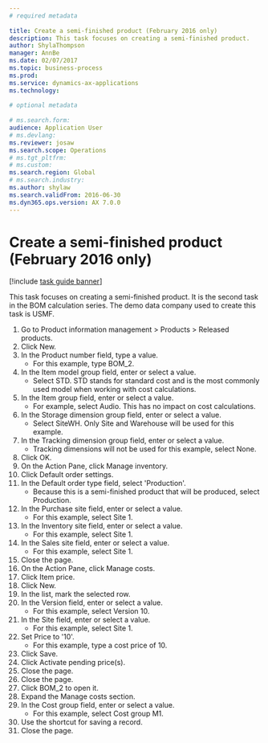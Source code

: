 ```yaml
--- 
# required metadata 
 
title: Create a semi-finished product (February 2016 only)
description: This task focuses on creating a semi-finished product. 
author: ShylaThompson
manager: AnnBe 
ms.date: 02/07/2017
ms.topic: business-process 
ms.prod:  
ms.service: dynamics-ax-applications 
ms.technology:  
 
# optional metadata 
 
# ms.search.form:   
audience: Application User 
# ms.devlang:  
ms.reviewer: josaw
ms.search.scope: Operations 
# ms.tgt_pltfrm:  
# ms.custom:  
ms.search.region: Global
# ms.search.industry: 
ms.author: shylaw
ms.search.validFrom: 2016-06-30 
ms.dyn365.ops.version: AX 7.0.0 
---
```

# Create a semi-finished product (February 2016 only)

[!include [task guide banner](../../includes/task-guide-banner.md)]

This task focuses on creating a semi-finished product. It is the second task in the BOM calculation series. The demo data company used to create this task is USMF.

1. Go to Product information management > Products > Released products.
2. Click New.
3. In the Product number field, type a value.
    * For this example, type BOM_2.  
4. In the Item model group field, enter or select a value.
    * Select STD. STD stands for standard cost and is the most commonly used model when working with cost calculations.  
5. In the Item group field, enter or select a value.
    * For example, select Audio. This has no impact on cost calculations.  
6. In the Storage dimension group field, enter or select a value.
    * Select SiteWH. Only Site and Warehouse will be used for this example.  
7. In the Tracking dimension group field, enter or select a value.
    * Tracking dimensions will not be used for this example, select None.  
8. Click OK.
9. On the Action Pane, click Manage inventory.
10. Click Default order settings.
11. In the Default order type field, select 'Production'.
    * Because this is a semi-finished product that will be produced, select Production.  
12. In the Purchase site field, enter or select a value.
    * For this example, select Site 1.  
13. In the Inventory site field, enter or select a value.
    * For this example, select Site 1.  
14. In the Sales site field, enter or select a value.
    * For this example, select Site 1.  
15. Close the page.
16. On the Action Pane, click Manage costs.
17. Click Item price.
18. Click New.
19. In the list, mark the selected row.
20. In the Version field, enter or select a value.
    * For this example, select Version 10.  
21. In the Site field, enter or select a value.
    * For this example, select Site 1.  
22. Set Price to '10'.
    * For this example, type a cost price of 10.  
23. Click Save.
24. Click Activate pending price(s).
25. Close the page.
26. Close the page.
27. Click BOM_2 to open it.
28. Expand the Manage costs section.
29. In the Cost group field, enter or select a value.
    * For this example, select Cost group M1.  
30. Use the shortcut for saving a record.
31. Close the page.

